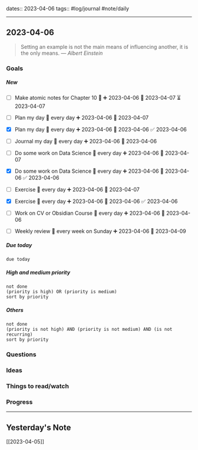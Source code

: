 dates:: 2023-04-06
tags:: #log/journal #note/daily 

---
## 2023-04-06

> Setting an example is not the main means of influencing another, it is the only means.
> — <cite>Albert Einstein</cite>

### Goals 

##### New

- [ ] Make atomic notes for Chapter 10 🔼 ➕ 2023-04-06 🛫 2023-04-07 ⏳ 2023-04-07

- [ ] Plan my day 🔁 every day ➕ 2023-04-06 📅 2023-04-07
- [x] Plan my day 🔁 every day ➕ 2023-04-06 📅 2023-04-06 ✅ 2023-04-06
- [ ] Journal my day 🔁 every day ➕ 2023-04-06 📅 2023-04-06
- [ ] Do some work on Data Science 🔁 every day ➕ 2023-04-06 📅 2023-04-07
- [x] Do some work on Data Science 🔁 every day ➕ 2023-04-06 📅 2023-04-06 ✅ 2023-04-06
- [ ] Exercise 🔁 every day ➕ 2023-04-06 📅 2023-04-07
- [x] Exercise 🔁 every day ➕ 2023-04-06 📅 2023-04-06 ✅ 2023-04-06
- [ ] Work on CV or Obsidian Course 🔁 every day ➕ 2023-04-06 📅 2023-04-06
- [ ] Weekly review 🔁 every week on Sunday ➕ 2023-04-06 📅 2023-04-09

##### Due today

```tasks
due today
```

##### High and medium priority

```tasks
not done
(priority is high) OR (priority is medium)
sort by priority
```

##### Others

```tasks
not done
(priority is not high) AND (priority is not medium) AND (is not recurring)
sort by priority
```


### Questions



### Ideas



### Things to read/watch



### Progress




---
## Yesterday's Note

[[2023-04-05]]


